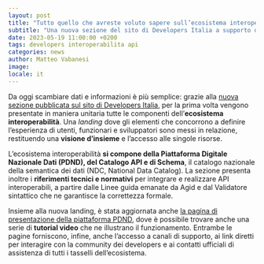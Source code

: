 ```yaml
---
layout: post
title: "Tutto quello che avreste voluto sapere sull’ecosistema interoperabilità"
subtitle: "Una nuova sezione del sito di Developers Italia a supporto dello scambio dati tra amministrazioni"
date: 2023-05-19 11:00:00 +0200
tags: developers interoperabilita api 
categories: news
author: Matteo Vabanesi
image:
locale: it
---
```

Da oggi scambiare dati e informazioni è più semplice: grazie alla [nuova sezione pubblicata sul sito di Developers Italia](https://next.developers.italia.it/it/interoperabilita/), per la prima volta vengono presentate in maniera unitaria tutte le componenti dell’**ecosistema interoperabilità**. Una _landing_ dove gli elementi che concorrono a definire l’esperienza di utenti, funzionari e sviluppatori sono messi in relazione, restituendo una **visione d’insieme** e l’accesso alle singole risorse.

L’ecosistema interoperabilità **si compone della Piattaforma Digitale Nazionale Dati (PDND), del Catalogo API e di Schema**, il catalogo nazionale della semantica dei dati (NDC, National Data Catalog). La sezione presenta inoltre i **riferimenti tecnici e normativi** per integrare e realizzare API interoperabili, a partire dalle Linee guida emanate da Agid e dal Validatore sintattico che ne garantisce la correttezza formale.

Insieme alla nuova landing, è stata aggiornata anche [la pagina di presentazione della piattaforma PDND](https://developers.italia.it/it/pdnd/#resources), dove è possibile trovare anche una serie di **tutorial video** che ne illustrano il funzionamento. Entrambe le pagine forniscono, infine, anche l’accesso a canali di supporto, ai link diretti per interagire con la community dei developers e ai contatti ufficiali di assistenza di tutti i tasselli dell’ecosistema. 
